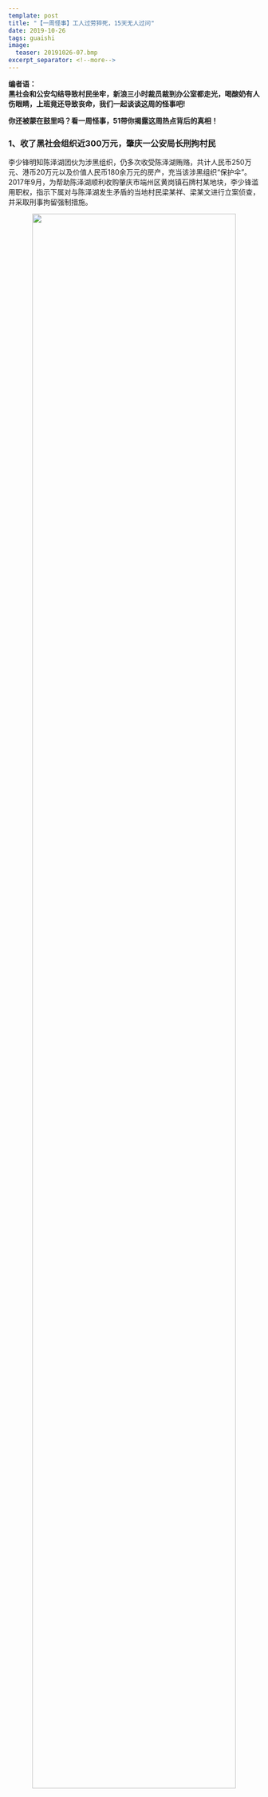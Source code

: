 ```yaml
---
template: post
title: "【一周怪事】工人过劳猝死，15天无人过问"
date: 2019-10-26
tags: guaishi
image:
  teaser: 20191026-07.bmp
excerpt_separator: <!--more-->
---
```


**编者语：  
黑社会和公安勾结导致村民坐牢，新浪三小时裁员裁到办公室都走光，喝酸奶有人伤眼睛，上班竟还导致丧命，我们一起谈谈这周的怪事吧!**

**你还被蒙在鼓里吗？看一周怪事，51带你揭露这周热点背后的真相！**

<h3>1、收了黑社会组织近300万元，肇庆一公安局长刑拘村民</h3>

李少锋明知陈泽湖团伙为涉黑组织，仍多次收受陈泽湖贿赂，共计人民币250万元、港币20万元以及价值人民币180余万元的房产，充当该涉黑组织“保护伞”。
2017年9月，为帮助陈泽湖顺利收购肇庆市端州区黄岗镇石牌村某地块，李少锋滥用职权，指示下属对与陈泽湖发生矛盾的当地村民梁某祥、梁某文进行立案侦查，并采取刑事拘留强制措施。

<div style="text-align:center"><img src="/images/20191026-02.bmp" width="90%"><br></div><br>

***51说：*** 
**人民卫士，忠诚为民？台上表演扫黑除恶，底下和黑社会狼狈为奸，残害人民群众。一个副区长，公安局长，可以只手遮天，公器私用，滥用职权。公权力的毫无边际和老百姓的手无寸铁形成了鲜明的对比。这样的社会，难道人民群众被当官的欺负了就只能打碎门牙往肚子里咽？**

<h3>2、河南郑州镇干部下村扶贫欠4万元餐费</h3>

当事饭店老板陈增印提供的起诉书显示，2017年8月以来，峡窝镇政府在峡窝镇石嘴村开展“精准扶贫”工作，其工作人员多次到陈增印的饭店龙腾生态园烙馍特味村用餐或订购工作人员盒饭。经石嘴村委会原负责人赵满场（后因涉嫌职务犯罪被判刑入狱）批准，由石嘴村委会相关负责人负责签单挂账。截至目前，已累计拖欠餐费38919元。陈增印多次到石嘴村委会催要，对方均以餐费无法报销入账为由未予清偿。

<div style="text-align:center"><img src="/images/20191026-01.bmp" width="90%"><br></div><br>

***51说：*** 
**4万元，4000份工业区快餐，一个农民工一年的工资，他们几顿饭就花完了，花完还赖账。官员滥用国家的钱、人民的钱我们早就看惯了。他们滥用职权换来好处也是日常便饭。这次只是用官位换来了4万元的饭，而曾经官员们还用权利剥夺了中国人民的工厂，抢占了人民的资源。这样大大小小的贪污，是官僚资产阶级发财的路。不管怎么打苍蝇老虎，只要资本主义的自私自利规则还在，这样的腐败也必然会持续。**

<h3>3、规模惊人！新浪阅读裁员90% 从通知到走人只3小时</h3>

10月17日，有网友在脉脉上透露，新浪阅读业务线开始裁员，而且一裁就是90%的岗位。有员工下午两点接到裁员通知，五点就拿到离职证明了。现场结账，赔偿n+1，部门原地解散只用了3小时。

<div style="text-align:center"><img src="/images/20191026-03.bmp" width="90%"><br></div><br>

***51说：*** 
**在资本家的企业打工，员工不但没法参与决策，就连自己什么时候被扫地出门也完全没有知情权，毫无尊严可言。一纸辞工书下来，要你多快滚蛋你就要多快滚蛋，想要缓冲时间？不可能的，越快的裁员对资本家来说风险越小，对他们来说，经营情况不好的时候，员工曾经为他们创造了多少价值都没有用，只是累赘而已，最好快刀斩乱麻地把包袱甩掉。你连反映过来的时间都没有，肯定也就不会抗议了。**

<h3>4、喝口酸奶，瓶炸了！瞅了一下，眼伤了！</h3>

10月5日深圳的送奶工唐先生接到客户的投诉，说他送的乳酸菌饮料有一批次鼓包了，他赶紧去现场查看，没想到却发生了意外。突然“砰”的一声，包的乳酸菌饮料发生“爆炸”，唐先生被炸飞的瓶盖打到眼睛。

<div style="text-align:center"><img src="/images/20191026-04.gif" width="90%"><br></div><br>

***51说：*** 
**成批次鼓包，说明运输过程中没做到低温，大家都知道这类酸奶常温很快就变质，公司却想混着卖出去，苦了送奶工！**

<h3>5、智利暴力示威已致15死 总统道歉宣布改革措施</h3>

据报道，目前智利暴力示威运动已经导致15人死亡。当地时间22日，智利总统皮涅拉公开向民众致歉，同时宣布了一系列改革措施。
自10月14日以来，智利首都圣地亚哥接连发生针对地铁票价上涨的抗议活动。随着抗议活动不断升级、蔓延，圣地亚哥已由军方接管并实施宵禁，多地进入紧急状态。

<div style="text-align:center"><img src="/images/20191026-05.bmp" width="90%"><br></div><br>

***51说：*** 
**从法国、俄罗斯、英国，到厄瓜多尔、黎巴嫩、智利，资本主义在全世界制造的混乱已经像一场野火烧遍了六大洲五大洋。面对人民的不满，愿意承认错误并做出改良的政权还能苟延残喘，不放弃任何利益的政权更让矛盾激化，即使选择镇压，也只是把革命的种子埋的更深。**

<h3>6、豫失地农民到中央巡视组驻地上访 寻衅滋事罪成获刑一年半</h3>

南召县城郊乡史庄村农民贺立顺及其三名亲属，因指控同村村组长陈清平强占土地及侵占补偿款等纠纷自2012年起多多次上访。
2016年9月19日，他们在南召县纪委及乡政府协调下签订了《停访息诉书》，后因协议中提到的办理林权证一事迟迟未被落实，贺家四人于2018年8月再度前往南召县纪委反应前述问题，却被警方控制，一天后又被县公安局以涉嫌敲诈勒索罪刑事拘留。
2019年2月25日，本案一审第一次在南召县法院开庭。10月21日，河南省南召县法院做出一审判决，认定三人寻衅滋事罪成，分别判处有期徒刑一年六个月，并退赔违法所得15万元，敲诈勒索罪则因依据不足未获法院支持。

<div style="text-align:center"><img src="/images/20191026-06.bmp" width="90%"><br></div><br>

***51说：*** 
**从村组长肆意强占他人土地和补偿，再到公安的介入，最后到法院的判刑，我们看到的是：贺家四人面对的不只是强占他土地的村组长，而是整个国家机关。在这里，督促政府落实相关协议就是对其敲诈勒索，并成为量刑的借口，这种强盗逻辑的背后是统治阶级对底层人民强有力的专政。**

<h3>7、深圳工人过度劳累猝死车间15天无人过问</h3>

据微博网友爆料，广东深圳市宝安区潭头西部工业厂东方亮彩有限公司，由于本厂没有休息日，导致一位员工由于劳累过度而猝死在车间，15以后尸体高度腐烂，厂领导不闻不问，家属在厂门口要说法，微博呼吁网友转发，还死者一个公道！

<div style="text-align:center"><img src="/images/20191026-07.bmp" width="90%"><br></div><br>

***51说：*** 
**在当今社会，工人过劳猝死的悲剧有很多，早已不足为奇，可谁又想过制造过劳猝死的黑手是什么？现在很多工厂加班时间早已严重超过劳动法规定的36小时，还有一些工厂更是加班到一两点，又没有休息日，资本家简直是把工人当机器使唤，可是工人连机器都不如，因为机器还需要保养，工人不需要。在资本主义社会里，法律本身也无时无刻不服务着资本家的利益，这才会让劳动法总是沦为一纸空文，工人过劳猝死。这也很好的解释了，为什么工人维权难？**

<h3>8、楼盘停工！员工讨薪！拖欠11亿工程款！这家百强房企扛不住了？</h3>

上海的三盛宏业地产公司发生了多地员工到总部讨薪的事件。爆发讨薪原因是：去年的年终奖至今未发；很多地方公司有几个月没有发工资了；购买公司的理财产品到期不能兑付。
很多普通员工投钱之后不仅未按年收到利息，还在产品到期后连本金都没收到，而陈亚维、陈立军、屈国明等为代表的多位高管，却收到了理财款。
数据显示，2019年初截至10月21日，全国超400家房地产开发公司宣布破产，基本上每一天就有超过一家房企面临破产危机。从破产数量来看，相比去年一年破产的458家，今年房企破产速度明显加快了。

<div style="text-align:center"><img src="/images/20191026-08.gif" width="90%"><br></div><br>

***51说：*** 
**三盛宏业，百强房企，听起来“高端大气上档次”，可是扒开一看，建筑地产业的“孪生姐妹”——拖欠工资，还是一点儿没落下。建筑地产行业就是这样，层层分包，资金也是逐级垫付，这不，还以“买公司的理财产品”的方式，把风险转嫁给员工，高管们却卷了钱就跑。在资本当头的社会，今天是上海三盛宏业倒台，工人讨薪，又晓得明天是哪个百强跑路，哪些工人受苦呢？**
